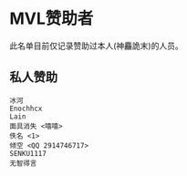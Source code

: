 # MVL赞助者

此名单目前仅记录赞助过本人(神麤詭末)的人员。

## 私人赞助

    冰河
    Enochhcx
    Lain
    面具消失 <嘻嘻>
    佚名 <1>
    倾空 <QQ 2914746717>
    SENKU1117
    无智得言
